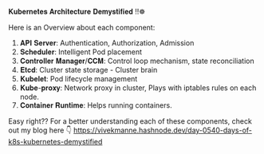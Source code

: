 𝐊𝐮𝐛𝐞𝐫𝐧𝐞𝐭𝐞𝐬 𝐀𝐫𝐜𝐡𝐢𝐭𝐞𝐜𝐭𝐮𝐫𝐞 𝐃𝐞𝐦𝐲𝐬𝐭𝐢𝐟𝐢𝐞𝐝 !!☸️

Here is an Overview about each component:

1. 𝐀𝐏𝐈 𝐒𝐞𝐫𝐯𝐞𝐫: Authentication, Authorization, Admission
2. 𝐒𝐜𝐡𝐞𝐝𝐮𝐥𝐞𝐫: Intelligent Pod placement
3. 𝐂𝐨𝐧𝐭𝐫𝐨𝐥𝐥𝐞𝐫 𝐌𝐚𝐧𝐚𝐠𝐞𝐫/𝐂𝐂𝐌: Control loop mechanism, state reconciliation
4. 𝐄𝐭𝐜𝐝: Cluster state storage - Cluster brain
5. 𝐊𝐮𝐛𝐞𝐥𝐞𝐭: Pod lifecycle management
6. 𝐊𝐮𝐛𝐞-𝐩𝐫𝐨𝐱𝐲: Network proxy in cluster, Plays with iptables rules on each node.
7. 𝐂𝐨𝐧𝐭𝐚𝐢𝐧𝐞𝐫 𝐑𝐮𝐧𝐭𝐢𝐦𝐞: Helps running containers.

Easy right?? For a better understanding each of these components, check out my blog here 👇 
https://vivekmanne.hashnode.dev/day-0540-days-of-k8s-kubernetes-demystified
